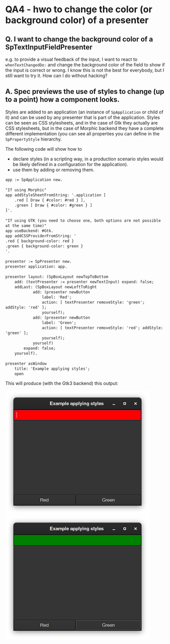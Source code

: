 # QA4 - hwo to change the color (or background color) of a presenter

## Q. I want to change the background color of a SpTextInputFieldPresenter
e.g. to provide a visual feedback of the input, I want to react to `whenTextChangedDo:` and change the background 
color of the field to show if the input is correct or wrong. I know this is not the best for everybody, but I still want to try it. How can I do without hacking?

## A. Spec previews the use of styles to change (up to a point) how a component looks.
Styles are added to an application (an instance of `SpApplication` or child of it) and can be used by any presenter that is part of the application.
Styles can be seen as CSS stylesheets, and in the case of Gtk they actually are CSS stylesheets, but in the case of Morphic backend they have a complete different implementation (you can see all properties you can define in the `SpPropertyStyle` hierarchy.  

The following code will show how to 
- declare styles (in a scripting way, in a production scenario styles would be likely defined in a configuration for the application). 
- use them by adding or removing them.

```Smalltalk
app := SpApplication new.

"If using Morphic"
app addStyleSheetFromString: '.application [
	.red [ Draw { #color: #red } ],
	.green [ Draw { #color: #green } ]	
]'.

"If using GTK (you need to choose one, both options are not possible at the same time)"
app useBackend: #Gtk.
app addCSSProviderFromString: '
.red { background-color: red }
.green { background-color: green }	
'.
 
presenter := SpPresenter new.
presenter application: app.

presenter layout: (SpBoxLayout newTopToBottom
	add: (textPresenter := presenter newTextInput) expand: false;
	addLast: (SpBoxLayout newLeftToRight 
			add: (presenter newButton
				label: 'Red';
				action: [ textPresenter removeStyle: 'green'; addStyle: 'red' ];
				yourself);
			add: (presenter newButton
				label: 'Green';
				action: [ textPresenter removeStyle: 'red'; addStyle: 'green' ];
				yourself);
			yourself)
		expand: false;
	yourself).
	
presenter asWindow 
	title: 'Example applying styles';
	open
```

This will produce (with the Gtk3 backend) this output: 

![Example background red](figures/qa4-1.png)
![Example background green](figures/qa4-2.png)

